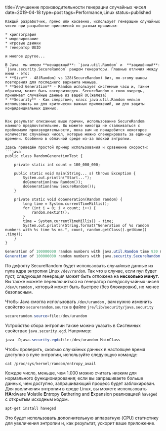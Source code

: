 
title=Улучшение производительности генерации случайных чисел date=2019-04-18 type=post tags=Performance,Linux status=published

```
Каждый разработчик, прямо или косвенно, использует генерацию случайных чисел при разработке приложений по разным причинам: 

* криптография
* моделирование
* игровые движки
* генератор UUID

и многое другое...

В Java  мы имеем **ненадежный**: `java.util.Random` и  **защищённый**: `java.security.SecureRandom` рандом генераторы. Главные отличия между ними - это: 
* **Size** - 48(Random) vs 128(SecureRandom) бит, по-этому шансы повторения для последнего варианта меньше.
* **Seed Generation** - Random использует системные часы и, таким образом, может быть воспроизведен. SecureRandom в свою очередь, принимает случайные данные из вашей ОС(железа)
* **Security** - Как следствие, класс java.util.Random нельзя использовать ни для критически важных приложений, ни для защиты конфиденциальных данных.


Как результат описанных выше причин, использование SecureRandom намного предпочтительнее. Вы можете никогда не сталкиваться с проблемами производительности, пока вам не понадобится некоторое количество случайных чисел, которые можно сгенерировать за единицу времени. Особенно в облачной среде из-за плохой энтропии.

Здесь приведён простой пример использования и сравнение скорости:
```java
public class RandomGenerationTest {

    private static int count = 100_000_000;

    public static void main(String... s) throws Exception {
        System.out.println("Start...");
        doGeneration(new Random());
        doGeneration(new SecureRandom());
    }

    private static void doGeneration(Random random) {
        long time = System.currentTimeMillis();
        for (int i = 0; i < count; i++) {
            random.nextInt();
        }
        time = System.currentTimeMillis() - time;
        System.out.println(String.format("Generation of %s random numbers with %s time %s ms.", count, random.getClass().getName() ,time));
    }
}
```
```java
Generation of 100000000 random numbers with java.util.Random time 930 ms.
Generation of 100000000 random numbers with java.security.SecureRandom time 22036 ms.
```

По дефолту SecureRandom будет использовать случайные данные из пула ядра энтропии Linux `/dev/random`. Так что в случае, если пул будет пуст, следующая генерация может быть отложена на **несколько минут**. Вы также можете переключиться на генератор псевдослучайных чисел `/dev/urandom` , который может быть быстрее (без блокировки), но менее безопасным.  

Чтобы Java смогла использовать `/dev/urandom` , вам нужно изменить свойство `securerandom.source` в файле `jre/lib/security/java.security`  


```java
securerandom.source=file:/dev/urandom
```
Устройство сбора энтропии также можно указать в Системных свойствах `java.security.egd`. 
Например:

```java
java -Djava.security.egd=file:/dev/urandom MainClass
```

Чтобы проверить, сколько случайных данных в настоящее время доступно в пуле энтропии, используйте следующую команду:

```java
cat /proc/sys/kernel/random/entropy_avail
```
Кождое число, меньше, чем 1.000 можно считать низким для нормального функционирования;
если вы запрашиваете больше данных, чем доступно, запрашивающий процесс будет заблокирован. Для увеличения энтропии в среде Linux, вы можете использовать **HA**rdware **V**olatile **E**ntropy **G**athering and **E**xpansion реализацией `haveged` с открытым исходным кодом. 


```java
apt-get install haveged
```
Это будет использовать дополнительную аппаратную (CPU) статистику для увеличения энтропии и, как результат, ускорит ваше приложение.
```
